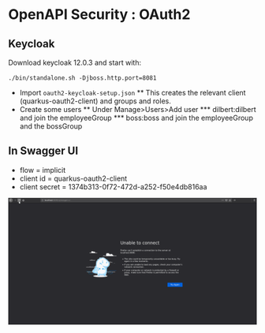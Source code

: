 # OpenAPI Security : OAuth2

## Keycloak 
Download keycloak 12.0.3 and start with:

```
./bin/standalone.sh -Djboss.http.port=8081
```

* Import `oauth2-keycloak-setup.json`
** This creates the relevant client (quarkus-oauth2-client) and groups and roles.
* Create some users
** Under Manage>Users>Add user
*** dilbert:dilbert and join the employeeGroup
*** boss:boss and join the employeeGroup and the bossGroup

## In Swagger UI

* flow = implicit
* client id = quarkus-oauth2-client
* client secret = 1374b313-0f72-472d-a252-f50e4db816aa

![Screenshot](screenshot_oauth2.gif)